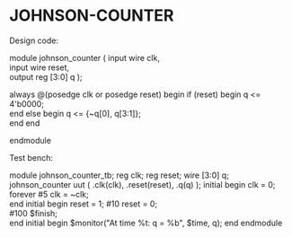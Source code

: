 # JOHNSON-COUNTER

Design code:

module johnson_counter (
    input wire clk,    
    input wire reset,  
    output reg [3:0] q 
);

always @(posedge clk or posedge reset) begin
    if (reset) begin
        q <= 4'b0000;  
    end else begin
        q <= {~q[0], q[3:1]};  
    end
end

endmodule

Test bench:

module johnson_counter_tb;
    reg clk;
    reg reset;
    wire [3:0] q;
    johnson_counter uut (
        .clk(clk),
        .reset(reset),
        .q(q)
    );
    initial begin
        clk = 0;
        forever #5 clk = ~clk;  
    end
    initial begin
        reset = 1;
        #10 reset = 0;  
        #100 $finish;   
    end
    initial begin
        $monitor("At time %t: q = %b", $time, q);
    end
endmodule

